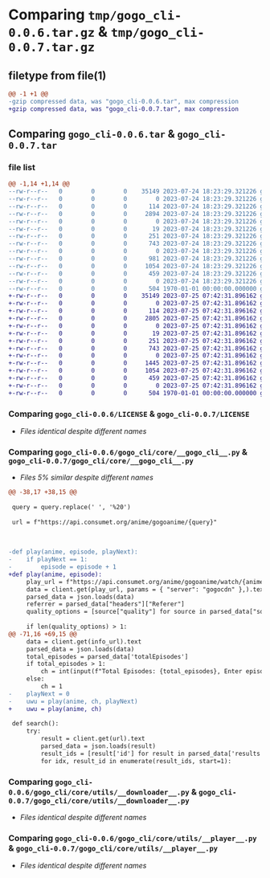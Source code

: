 # Comparing `tmp/gogo_cli-0.0.6.tar.gz` & `tmp/gogo_cli-0.0.7.tar.gz`

## filetype from file(1)

```diff
@@ -1 +1 @@
-gzip compressed data, was "gogo_cli-0.0.6.tar", max compression
+gzip compressed data, was "gogo_cli-0.0.7.tar", max compression
```

## Comparing `gogo_cli-0.0.6.tar` & `gogo_cli-0.0.7.tar`

### file list

```diff
@@ -1,14 +1,14 @@
--rw-r--r--   0        0        0    35149 2023-07-24 18:23:29.321226 gogo_cli-0.0.6/LICENSE
--rw-r--r--   0        0        0        0 2023-07-24 18:23:29.321226 gogo_cli-0.0.6/gogo_cli/__init__.py
--rw-r--r--   0        0        0      114 2023-07-24 18:23:29.321226 gogo_cli-0.0.6/gogo_cli/__main__.py
--rw-r--r--   0        0        0     2894 2023-07-24 18:23:29.321226 gogo_cli-0.0.6/gogo_cli/core/__gogo_cli__.py
--rw-r--r--   0        0        0        0 2023-07-24 18:23:29.321226 gogo_cli-0.0.6/gogo_cli/core/__init__.py
--rw-r--r--   0        0        0       19 2023-07-24 18:23:29.321226 gogo_cli-0.0.6/gogo_cli/core/__version__.py
--rw-r--r--   0        0        0      251 2023-07-24 18:23:29.321226 gogo_cli-0.0.6/gogo_cli/core/utils/__cast__.py
--rw-r--r--   0        0        0      743 2023-07-24 18:23:29.321226 gogo_cli-0.0.6/gogo_cli/core/utils/__downloader__.py
--rw-r--r--   0        0        0        0 2023-07-24 18:23:29.321226 gogo_cli-0.0.6/gogo_cli/core/utils/__init__.py
--rw-r--r--   0        0        0      981 2023-07-24 18:23:29.321226 gogo_cli-0.0.6/gogo_cli/core/utils/__menu__.py
--rw-r--r--   0        0        0     1054 2023-07-24 18:23:29.321226 gogo_cli-0.0.6/gogo_cli/core/utils/__player__.py
--rw-r--r--   0        0        0      459 2023-07-24 18:23:29.321226 gogo_cli-0.0.6/pyproject.toml
--rw-r--r--   0        0        0        0 2023-07-24 18:23:29.321226 gogo_cli-0.0.6/readme.txt
--rw-r--r--   0        0        0      504 1970-01-01 00:00:00.000000 gogo_cli-0.0.6/PKG-INFO
+-rw-r--r--   0        0        0    35149 2023-07-25 07:42:31.896162 gogo_cli-0.0.7/LICENSE
+-rw-r--r--   0        0        0        0 2023-07-25 07:42:31.896162 gogo_cli-0.0.7/gogo_cli/__init__.py
+-rw-r--r--   0        0        0      114 2023-07-25 07:42:31.896162 gogo_cli-0.0.7/gogo_cli/__main__.py
+-rw-r--r--   0        0        0     2805 2023-07-25 07:42:31.896162 gogo_cli-0.0.7/gogo_cli/core/__gogo_cli__.py
+-rw-r--r--   0        0        0        0 2023-07-25 07:42:31.896162 gogo_cli-0.0.7/gogo_cli/core/__init__.py
+-rw-r--r--   0        0        0       19 2023-07-25 07:42:31.896162 gogo_cli-0.0.7/gogo_cli/core/__version__.py
+-rw-r--r--   0        0        0      251 2023-07-25 07:42:31.896162 gogo_cli-0.0.7/gogo_cli/core/utils/__cast__.py
+-rw-r--r--   0        0        0      743 2023-07-25 07:42:31.896162 gogo_cli-0.0.7/gogo_cli/core/utils/__downloader__.py
+-rw-r--r--   0        0        0        0 2023-07-25 07:42:31.896162 gogo_cli-0.0.7/gogo_cli/core/utils/__init__.py
+-rw-r--r--   0        0        0     1445 2023-07-25 07:42:31.896162 gogo_cli-0.0.7/gogo_cli/core/utils/__menu__.py
+-rw-r--r--   0        0        0     1054 2023-07-25 07:42:31.896162 gogo_cli-0.0.7/gogo_cli/core/utils/__player__.py
+-rw-r--r--   0        0        0      459 2023-07-25 07:42:31.896162 gogo_cli-0.0.7/pyproject.toml
+-rw-r--r--   0        0        0        0 2023-07-25 07:42:31.896162 gogo_cli-0.0.7/readme.txt
+-rw-r--r--   0        0        0      504 1970-01-01 00:00:00.000000 gogo_cli-0.0.7/PKG-INFO
```

### Comparing `gogo_cli-0.0.6/LICENSE` & `gogo_cli-0.0.7/LICENSE`

 * *Files identical despite different names*

### Comparing `gogo_cli-0.0.6/gogo_cli/core/__gogo_cli__.py` & `gogo_cli-0.0.7/gogo_cli/core/__gogo_cli__.py`

 * *Files 5% similar despite different names*

```diff
@@ -38,17 +38,15 @@
 
 query = query.replace(' ', '%20')
 
 url = f"https://api.consumet.org/anime/gogoanime/{query}"
 
 
 
-def play(anime, episode, playNext):
-    if playNext == 1:
-        episode = episode + 1
+def play(anime, episode):
     play_url = f"https://api.consumet.org/anime/gogoanime/watch/{anime}-episode-{episode}"
     data = client.get(play_url, params = { "server": "gogocdn" },).text
     parsed_data = json.loads(data)
     referrer = parsed_data["headers"]["Referer"]
     quality_options = [source["quality"] for source in parsed_data["sources"]]
    
     if len(quality_options) > 1:
@@ -71,16 +69,15 @@
     data = client.get(info_url).text
     parsed_data = json.loads(data)
     total_episodes = parsed_data['totalEpisodes']
     if total_episodes > 1:
         ch = int(input(f"Total Episodes: {total_episodes}, Enter episode to play: "))
     else:
         ch = 1
-    playNext = 0
-    uwu = play(anime, ch, playNext)
+    uwu = play(anime, ch)
 
 def search():
     try:
         result = client.get(url).text
         parsed_data = json.loads(result)
         result_ids = [result['id'] for result in parsed_data['results']]
         for idx, result_id in enumerate(result_ids, start=1):
```

### Comparing `gogo_cli-0.0.6/gogo_cli/core/utils/__downloader__.py` & `gogo_cli-0.0.7/gogo_cli/core/utils/__downloader__.py`

 * *Files identical despite different names*

### Comparing `gogo_cli-0.0.6/gogo_cli/core/utils/__player__.py` & `gogo_cli-0.0.7/gogo_cli/core/utils/__player__.py`

 * *Files identical despite different names*

